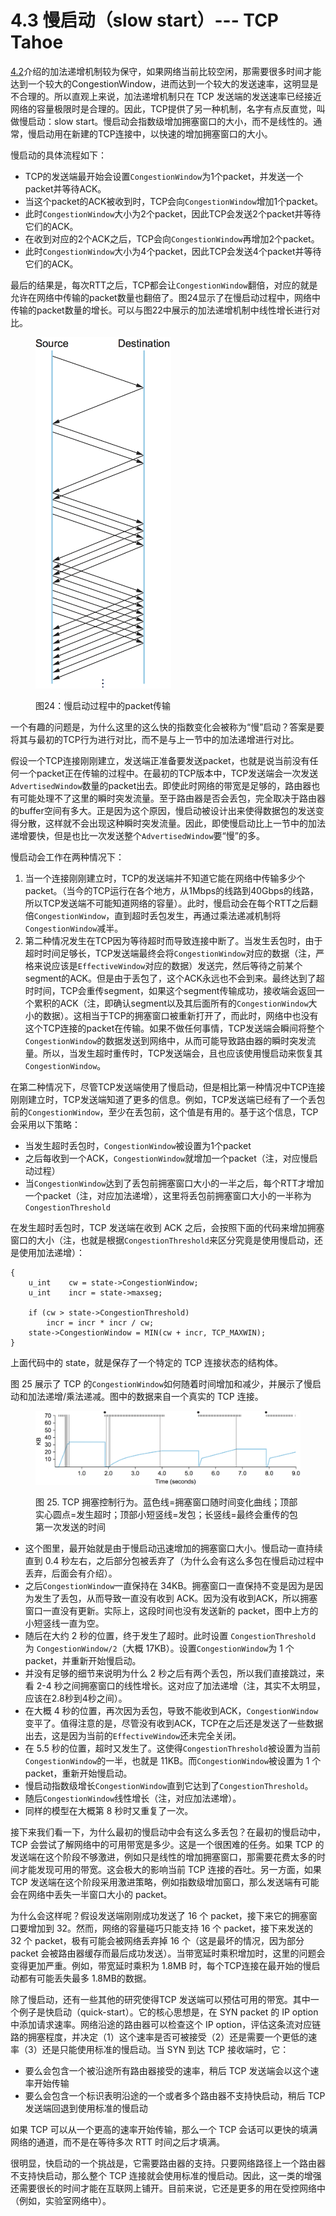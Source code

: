 # 4.3 慢启动（slow start）--- TCP Tahoe

[4.2](4.2-jia-fa-di-zeng-cheng-fa-di-jian-aimd.md)介绍的加法递增机制较为保守，如果网络当前比较空闲，那需要很多时间才能达到一个较大的CongestionWindow，进而达到一个较大的发送速率，这明显是不合理的。所以直观上来说，加法递增机制只在 TCP 发送端的发送速率已经接近网络的容量极限时是合理的。因此，TCP提供了另一种机制，名字有点反直觉，叫做慢启动：slow start。慢启动会指数级增加拥塞窗口的大小，而不是线性的。通常，慢启动用在新建的TCP连接中，以快速的增加拥塞窗口的大小。

慢启动的具体流程如下：

* TCP的发送端最开始会设置`CongestionWindow`为1个packet，并发送一个packet并等待ACK。
* 当这个packet的ACK被收到时，TCP会向`CongestionWindow`增加1个packet。
* 此时`CongestionWindow`大小为2个packet，因此TCP会发送2个packet并等待它们的ACK。
* 在收到对应的2个ACK之后，TCP会向`CongestionWindow`再增加2个packet。
* 此时`CongestionWindow`大小为4个packet，因此TCP会发送4个packet并等待它们的ACK。

最后的结果是，每次RTT之后，TCP都会让`CongestionWindow`翻倍，对应的就是允许在网络中传输的packet数量也翻倍了。图24显示了在慢启动过程中，网络中传输的packet数量的增长。可以与图22中展示的加法递增机制中线性增长进行对比。

<figure><img src="../.gitbook/assets/image (7) (1).png" alt="" width="217"><figcaption><p>图24：慢启动过程中的packet传输</p></figcaption></figure>

一个有趣的问题是，为什么这里的这么快的指数变化会被称为“慢”启动？答案是要将其与最初的TCP行为进行对比，而不是与上一节中的加法递增进行对比。

假设一个TCP连接刚刚建立，发送端正准备要发送packet，也就是说当前没有任何一个packet正在传输的过程中。在最初的TCP版本中，TCP发送端会一次发送`AdvertisedWindow`数量的packet出去。即使此时网络的带宽是足够的，路由器也有可能处理不了这里的瞬时突发流量。至于路由器是否会丢包，完全取决于路由器的buffer空间有多大。正是因为这个原因，慢启动被设计出来使得数据包的发送变得分散，这样就不会出现这种瞬时突发流量。因此，即使慢启动比上一节中的加法递增要快，但是也比一次发送整个`AdvertisedWindow`要“慢”的多。

慢启动会工作在两种情况下：

1. 当一个连接刚刚建立时，TCP的发送端并不知道它能在网络中传输多少个packet。（当今的TCP运行在各个地方，从1Mbps的线路到40Gbps的线路，所以TCP发送端不可能知道网络的容量）。此时，慢启动会在每个RTT之后翻倍`CongestionWindow`，直到超时丢包发生，再通过乘法递减机制将`CongestionWindow`减半。
2. 第二种情况发生在TCP因为等待超时而导致连接中断了。当发生丢包时，由于超时时间足够长，TCP发送端最终会将`CongestionWindow`对应的数据（注，严格来说应该是`EffectiveWindow`对应的数据）发送完，然后等待之前某个segment的ACK。但是由于丢包了，这个ACK永远也不会到来。最终达到了超时时间，TCP会重传segment，如果这个segment传输成功，接收端会返回一个累积的ACK（注，即确认segment以及其后面所有的`CongestionWindow`大小的数据）。这相当于TCP的拥塞窗口被重新打开了，而此时，网络中也没有这个TCP连接的packet在传输。如果不做任何事情，TCP发送端会瞬间将整个`CongestionWindow`的数据发送到网络中，从而可能导致路由器的瞬时突发流量。所以，当发生超时重传时，TCP发送端会，且也应该使用慢启动来恢复其`CongestionWindow`。

在第二种情况下，尽管TCP发送端使用了慢启动，但是相比第一种情况中TCP连接刚刚建立时，TCP发送端知道了更多的信息。例如，TCP发送端已经有了一个丢包前的`CongestionWindow`，至少在丢包前，这个值是有用的。基于这个信息，TCP会采用以下策略：

* 当发生超时丢包时，`CongestionWindow`被设置为1个packet
* 之后每收到一个ACK，`CongestionWindow`就增加一个packet（注，对应慢启动过程）
* 当`CongestionWindow`达到了丢包前拥塞窗口大小的一半之后，每个RTT才增加一个packet（注，对应加法递增），这里将丢包前拥塞窗口大小的一半称为`CongestionThreshold`

在发生超时丢包时，TCP 发送端在收到 ACK 之后，会按照下面的代码来增加拥塞窗口的大小（注，也就是根据`CongestionThreshold`来区分究竟是使用慢启动，还是使用加法递增）：

```
{
    u_int    cw = state->CongestionWindow;
    u_int    incr = state->maxseg;

    if (cw > state->CongestionThreshold) 
        incr = incr * incr / cw;
    state->CongestionWindow = MIN(cw + incr, TCP_MAXWIN);
}
```

上面代码中的 state，就是保存了一个特定的 TCP 连接状态的结构体。

图 25 展示了 TCP 的`CongestionWindow`如何随着时间增加和减少，并展示了慢启动和加法递增/乘法递减。图中的数据来自一个真实的 TCP 连接。

<figure><img src="../.gitbook/assets/image (2) (1).png" alt=""><figcaption><p>图 25. TCP 拥塞控制行为。蓝色线=拥塞窗口随时间变化曲线；顶部实心圆点=发生超时；顶部小短竖线=发包；长竖线=最终会重传的包第一次发送的时间</p></figcaption></figure>

* 这个图里，最开始就是由于慢启动迅速增加的拥塞窗口大小。慢启动一直持续直到 0.4 秒左右，之后部分包被丢弃了（为什么会有这么多包在慢启动过程中丢弃，后面会有介绍）。
* 之后`CongestionWindow`一直保持在 34KB。拥塞窗口一直保持不变是因为是因为发生了丢包，从而导致一直没有收到 ACK。因为没有收到ACK，所以拥塞窗口一直没有更新。实际上，这段时间也没有发送新的 packet，图中上方的小短竖线一直为空。
* 随后在大约 2 秒的位置，终于发生了超时。此时设置 `CongestionThreshold` 为 `CongestionWindow/2`（大概 17KB）。设置`CongestionWindow`为 1 个 packet，并重新开始慢启动。
* 并没有足够的细节来说明为什么 2 秒之后有两个丢包，所以我们直接跳过，来看 2-4 秒之间拥塞窗口的线性增长。这对应了加法递增（注，其实不太明显，应该在2.8秒到4秒之间）。
* 在大概 4 秒的位置，再次因为丢包，导致不能收到ACK，`CongestionWindow`变平了。值得注意的是，尽管没有收到ACK，TCP在之后还是发送了一些数据出去，这是因为当前的`EffectiveWindow`还未完全关闭。
* 在 5.5 秒的位置，超时又发生了。这使得`CongestionThreshold`被设置为当前`CongestionWindow`的一半，也就是 11KB。而`CongestionWindow`被设置为 1 个 packet，重新开始慢启动。
* 慢启动指数级增长`CongestionWindow`直到它达到了`CongestionThreshold`。
* 随后`CongestionWindow`线性增长（注，对应加法递增）。
* 同样的模型在大概第 8 秒时又重复了一次。

接下来我们看一下，为什么最初的慢启动中会有这么多丢包？在最初的慢启动中，TCP 会尝试了解网络中的可用带宽是多少。这是一个很困难的任务。如果 TCP 的发送端在这个阶段不够激进，例如只是线性的增加拥塞窗口，那需要花费太多的时间才能发现可用的带宽。这会极大的影响当前 TCP 连接的吞吐。另一方面，如果 TCP 发送端在这个阶段采用激进策略，例如指数级增加窗口，那么发送端有可能会在网络中丢失一半窗口大小的 packet。

为什么会这样呢？假设发送端刚刚成功发送了 16 个 packet，接下来它的拥塞窗口要增加到 32。然而，网络的容量碰巧只能支持 16 个 packet，接下来发送的 32 个 packet，极有可能会被网络丢弃掉 16 个（这是最坏的情况，因为部分 packet 会被路由器缓存而最后成功发送）。当带宽延时乘积增加时，这里的问题会变得更加严重。例如，带宽延时乘积为 1.8MB 时，每个TCP连接在最开始的慢启动都有可能丢失最多 1.8MB的数据。

除了慢启动，还有一些其他的研究使得TCP 发送端可以预估可用的带宽。其中一个例子是快启动（quick-start）。它的核心思想是，在 SYN packet 的 IP option 中添加请求速率。网络沿途的路由器可以检查这个 IP option，评估这条流对应链路的拥塞程度，并决定（1）这个速率是否可被接受（2）还是需要一个更低的速率（3）还是只能使用标准的慢启动。当 SYN 到达 TCP 接收端时，它：

* 要么会包含一个被沿途所有路由器接受的速率，稍后 TCP 发送端会以这个速率开始传输
* 要么会包含一个标识表明沿途的一个或者多个路由器不支持快启动，稍后 TCP 发送端回退到使用标准的慢启动

如果 TCP 可以从一个更高的速率开始传输，那么一个 TCP 会话可以更快的填满网络的通道，而不是在等待多次 RTT 时间之后才填满。

很明显，快启动的一个挑战是，它需要路由器的支持。只要网络路径上一个路由器不支持快启动，那么整个 TCP 连接就会使用标准的慢启动。因此，这一类的增强还需要很长的时间才能在互联网上铺开。目前来说，它还是更多的用在受控网络中（例如，实验室网络中）。
